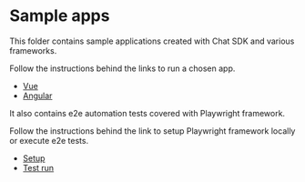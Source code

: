 # Sample apps

This folder contains sample applications created with Chat SDK and various frameworks.

Follow the instructions behind the links to run a chosen app.

- [Vue](/samples/vue/README.md)
- [Angular](/samples/angular/README.md)

It also contains e2e automation tests covered with Playwright framework.

Follow the instructions behind the link to setup Playwright framework locally or execute e2e tests.

- [Setup](https://playwright.dev/docs/intro)
- [Test run](https://playwright.dev/docs/running-tests)
